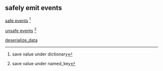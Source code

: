 ## safely emit events

[safe events](./contract/src/main.rs)  [^1]

[^1]: save value under dictionary


[unsafe events](./contract/src/main.rs)  [^2]

[^2]: save value under named_key


[deserialize_data](./tests/src/integration_tests.rs)
